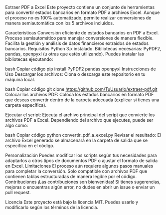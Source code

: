 Extraer PDF a Excel
Este proyecto contiene un conjunto de herramientas para convertir estados bancarios en formato PDF a archivos Excel. Aunque el proceso no es 100% automatizado, permite realizar conversiones de manera semiautomática con los 5 archivos incluidos.

Características
Conversión eficiente de estados bancarios en PDF a Excel.
Proceso semiautomático para manejar conversiones de manera flexible.
Facilita la gestión y análisis de datos financieros extraídos de estados bancarios.
Requisitos
Python 3.x instalado.
Bibliotecas necesarias: PyPDF2, pandas, openpyxl (u otras que estés utilizando).
Puedes instalar las bibliotecas ejecutando:

bash
Copiar código
pip install PyPDF2 pandas openpyxl
Instrucciones de Uso
Descargar los archivos: Clona o descarga este repositorio en tu máquina local.

bash
Copiar código
git clone https://github.com/TuUsuario/extraer-pdf.git
Colocar los archivos PDF: Coloca los estados bancarios en formato PDF que deseas convertir dentro de la carpeta adecuada (explicar si tienes una carpeta específica).

Ejecutar el script: Ejecuta el archivo principal del script que convierte los archivos PDF a Excel. Dependiendo del archivo que ejecutes, puede ser algo como:

bash
Copiar código
python convertir_pdf_a_excel.py
Revisar el resultado: El archivo Excel generado se almacenará en la carpeta de salida que se especifica en el código.

Personalización
Puedes modificar los scripts según tus necesidades para adaptarlos a otros tipos de documentos PDF o ajustar el formato de salida en Excel.
Limitaciones
El proceso aún requiere algunos pasos manuales para completar la conversión.
Solo compatible con archivos PDF que contienen tablas estructuradas de manera legible por el código.
Contribuciones
¡Las contribuciones son bienvenidas! Si tienes sugerencias, mejoras o encuentras algún error, no dudes en abrir un issue o enviar un pull request.

Licencia
Este proyecto está bajo la licencia MIT. Puedes usarlo y modificarlo según los términos de la licencia.
